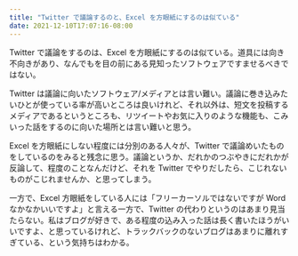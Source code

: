 ```yaml
---
title: "Twitter で議論するのと、Excel を方眼紙にするのは似ている"
date: 2021-12-10T17:07:16-08:00
---
```

Twitter で議論をするのは、Excel を方眼紙にするのは似ている。道具には向き不向きがあり、なんでもを目の前にある見知ったソフトウェアですませるべきではない。

Twitter は議論に向いたソフトウェア/メディアとは言い難い。議論に巻き込みたいひとが使っている率が高いところは良いけれど、それ以外は、短文を投稿するメディアであるというところも、リツイートやお気に入りのような機能も、こみいった話をするのに向いた場所とは言い難いと思う。
 
Excel を方眼紙にしない程度には分別のある人々が、Twitter で議論めいたものをしているのをみると残念に思う。議論というか、だれかのつぶやきにだれかが反論して、程度のことなんだけど、それを Twitter でやりだしたら、こじれないものがこじれませんか、と思ってしまう。 

一方で、Excel 方眼紙をしている人には「フリーカーソルではないですが Word なかなかいいですよ」と言える一方で、Twitter の代わりというのはあまり見当たらない。私はブログが好きで、ある程度の込み入った話は長く書いたほうがいいですよ、と思っているけれど、トラックバックのないブログはあまりに離れすぎている、という気持ちはわかる。
